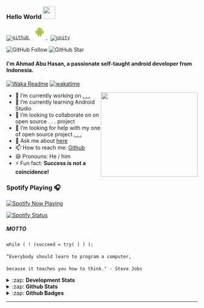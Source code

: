 <!--### Hi there 👋-->
### Hello World <img src="https://github.com/eby8zevin/eby8zevin/blob/main/assets/Hi.gif"  width="33" height="33">

<!--
**eby8zevin/eby8zevin** is a ✨ _special_ ✨ repository because its `README.md` (this file) appears on your GitHub profile.

Here are some ideas to get you started:
-->

<p align="left">
  <a href="https://github.com/eby8zevin" target="_blank">
    <code><img src="https://github.com/eby8zevin/eby8zevin/blob/main/assets/GitHub.png" alt="github" width="33" height="33"/></code>
  </a>
  &nbsp;
  <a href="https://github.com/eby8zevin/QRBarcode" target="_blank">
    <code><img src="https://raw.githubusercontent.com/devicons/devicon/master/icons/android/android-original-wordmark.svg" alt="android" width="33" height="33"/></code>
  </a>
  &nbsp;
  <a href="https://github.com/eby8zevin/unity-ARMarker" target="_blank">
    <code><img src="https://www.vectorlogo.zone/logos/unity3d/unity3d-icon.svg" alt="unity" width="33" height="33"/></code>
  </a>
</p>

![GitHub Follow](https://img.shields.io/github/followers/eby8zevin.svg?style=social&label=Follow)
![GitHub Star](https://img.shields.io/github/stars/eby8zevin?affiliations=OWNER%2CCOLLABORATOR&style=social&label=Star)

#### I'm Ahmad Abu Hasan, a passionate self-taught android developer from Indonesia.

[![Waka Readme](https://github.com/eby8zevin/eby8zevin/actions/workflows/anmol098.yml/badge.svg)](https://github.com/eby8zevin/eby8zevin/actions/workflows/anmol098.yml)
[![wakatime](https://wakatime.com/badge/user/bbcd646f-1daf-4865-a20e-46d4c803e6f8.svg)](https://wakatime.com/@bbcd646f-1daf-4865-a20e-46d4c803e6f8)

<a href="https://github.com/eby8zevin">
  <code><img src="https://github.com/eby8zevin/eby8zevin/blob/main/assets/Octocat.png" width="255" height="222" align='right'></code>
</a>

- 🔭 I’m currently working on [. . .](https://github.com/eby8zevin)
- 🌱 I’m currently learning Android Studio
- 👯 I’m looking to collaborate on on open source . . . project
- 🤔 I’m looking for help with my one of open source project [. . .](https://github.com/eby8zevin)
- 💬 Ask me about [here](https://github.com/eby8zevin/eby8zevin/issues)
- 📫 How to reach me: [Github](https://github.com/eby8zevin)
- 😄 Pronouns: He / him
- ⚡ Fun fact: **Success is not a coincidence!**

### Spotify Playing 🎧

[<img src="https://spotify-now-playing-ahmadabuhasan.vercel.app/api/spotify-playing" alt="Spotify Now Playing" width="350" />](https://open.spotify.com/user/gr3y7pr12w9ol2dy2ccdb10e7)

[<img src="https://readme-spotify-status-ahmadabuhasan.vercel.app/api/run-spotify-status" alt="Spotify Status" width="350" />](https://open.spotify.com/user/gr3y7pr12w9ol2dy2ccdb10e7)

##### MOTTO
```
while ( ! (succeed = try( ) ) );

“Everybody should learn to program a computer, 

because it teaches you how to think." - Steve Jobs
```

<details>
  <summary> :zap: <b>Development Stats</b> </summary>
  
<!--START_SECTION:waka-->
![Code Time](http://img.shields.io/badge/Code%20Time-683%20hrs%2030%20mins-blue)

![Profile Views](http://img.shields.io/badge/Profile%20Views-177-blue)

![Lines of code](https://img.shields.io/badge/From%20Hello%20World%20I%27ve%20Written-195%20Thousand%20lines%20of%20code-blue)

**I'm a Night 🦉** 

```text
🌞 Morning    580 commits    ██████░░░░░░░░░░░░░░░░░░░   25.93% 
🌆 Daytime    441 commits    █████░░░░░░░░░░░░░░░░░░░░   19.71% 
🌃 Evening    928 commits    ██████████░░░░░░░░░░░░░░░   41.48% 
🌙 Night      288 commits    ███░░░░░░░░░░░░░░░░░░░░░░   12.87%

```
📅 **I'm Most Productive on Thursday** 

```text
Monday       196 commits    ██░░░░░░░░░░░░░░░░░░░░░░░   8.76% 
Tuesday      198 commits    ██░░░░░░░░░░░░░░░░░░░░░░░   8.85% 
Wednesday    395 commits    ████░░░░░░░░░░░░░░░░░░░░░   17.66% 
Thursday     460 commits    █████░░░░░░░░░░░░░░░░░░░░   20.56% 
Friday       404 commits    ████░░░░░░░░░░░░░░░░░░░░░   18.06% 
Saturday     302 commits    ███░░░░░░░░░░░░░░░░░░░░░░   13.5% 
Sunday       282 commits    ███░░░░░░░░░░░░░░░░░░░░░░   12.61%

```


📊 **This Week I Spent My Time On** 

```text
💬 Programming Languages: 
Other                    44 hrs 40 mins      ████████████████░░░░░░░░░   66.13% 
Java                     9 hrs 27 mins       ███░░░░░░░░░░░░░░░░░░░░░░   13.99% 
XML                      6 hrs 15 mins       ██░░░░░░░░░░░░░░░░░░░░░░░   9.26% 
PHP                      2 hrs 13 mins       ░░░░░░░░░░░░░░░░░░░░░░░░░   3.29% 
Markdown                 2 hrs 12 mins       ░░░░░░░░░░░░░░░░░░░░░░░░░   3.26%

💻 Operating System: 
Windows                  67 hrs 33 mins      █████████████████████████   100.0%

```

**I Mostly Code in Java** 

```text
Java                     40 repos            ████████████████░░░░░░░░░   65.57% 
JavaScript               7 repos             ██░░░░░░░░░░░░░░░░░░░░░░░   11.48% 
PHP                      5 repos             ██░░░░░░░░░░░░░░░░░░░░░░░   8.2% 
HTML                     4 repos             █░░░░░░░░░░░░░░░░░░░░░░░░   6.56% 
C#                       3 repos             █░░░░░░░░░░░░░░░░░░░░░░░░   4.92%

```


**Timeline**

![Chart not found](https://raw.githubusercontent.com/eby8zevin/eby8zevin/main/charts/bar_graph.png) 


 Last Updated on 03/06/2022 01:09:49 UTC
<!--END_SECTION:waka-->
</details>

<details>
  <summary> :zap: <b>Github Stats</b> </summary>
<p align="center">:heart:</p>
<p align="center"><a href="https://github.com/eby8zevin">
  <img src="https://github-readme-stats.vercel.app/api?username=eby8zevin&show_icons=true&theme=dark&line_height=20">
  <img src="https://github-readme-stats.vercel.app/api/top-langs/?username=eby8zevin&layout=compact&theme=dark">
</a></p>
<p align="center">
  <a href="https://github.com/eby8zevin">
    <img src="https://github-readme-streak-stats.herokuapp.com/?user=eby8zevin&theme=dark"/>
  </a>
</p>
</details>

<details>
  <summary> :zap: <b>Github Badges</b> </summary>
  <br>
  <a href='https://archiveprogram.github.com/'><img src='https://raw.githubusercontent.com/acervenky/animated-github-badges/master/assets/acbadge.gif' width='40' height='40'></a> 
  <a href='https://docs.github.com/en/developers'><img src='https://raw.githubusercontent.com/acervenky/animated-github-badges/master/assets/devbadge.gif' width='40' height='40'></a> 
  <a href='https://github.com/pricing'><img src='https://raw.githubusercontent.com/acervenky/animated-github-badges/master/assets/pro.gif' width='40' height='40'></a> 
  <a href='https://stars.github.com/'><img src='https://raw.githubusercontent.com/acervenky/animated-github-badges/master/assets/starbadge.gif' width='35' height='35'></a> 
  <a href='https://docs.github.com/en/github/supporting-the-open-source-community-with-github-sponsors'><img src='https://raw.githubusercontent.com/acervenky/animated-github-badges/master/assets/sponsorbadge.gif' width='35' height='35'></a>
</details>

___
